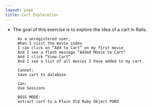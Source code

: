 ```yaml
---
layout: page
title: Cart Exploration
---
```


- The goal of this exercise is to explore the idea of a cart in Rails.

  ```
    As a unregistered user,
    When I visit the movie index
    I can click on “Add to Cart” on my first movie
    And I see a flash message “Added Movie to Cart”
    And I click “View Cart”
    And I see a list of all movies I have added to my cart.

    Cannot:
    Save cart to database

    Can:
    Use Sessions

    BOSS MODE:
    extract cart to a Plain Old Ruby Object PORO
  ```
